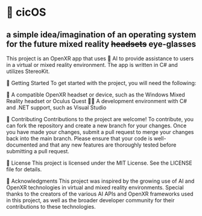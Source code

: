 # 🤖 cicOS
## a simple idea/imagination of an operating system for the future mixed reality ~~headsets~~ eye-glasses


This project is an OpenXR app that uses 🤖 AI to provide assistance to users in a virtual or mixed reality environment. 
The app is written in C# and utilizes StereoKit. 

🚀 Getting Started
To get started with the project, you will need the following:

🤖 A compatible OpenXR headset or device, such as the Windows Mixed Reality headset or Oculus Quest
👨‍💻 A development environment with C# and .NET support, such as Visual Studio

👥 Contributing
Contributions to the project are welcome! To contribute, you can fork the repository and create a new branch for your changes. Once you have made your changes, submit a pull request to merge your changes back into the main branch. Please ensure that your code is well-documented and that any new features are thoroughly tested before submitting a pull request.

📄 License
This project is licensed under the MIT License. See the LICENSE file for details.

🙏 Acknowledgments
This project was inspired by the growing use of AI and OpenXR technologies in virtual and mixed reality environments. Special thanks to the creators of the various AI APIs and OpenXR frameworks used in this project, as well as the broader developer community for their contributions to these technologies.
